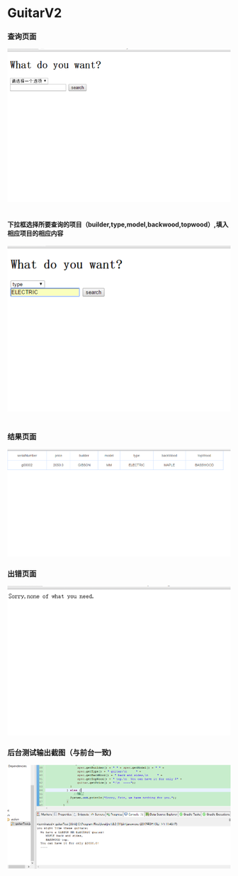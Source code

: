 # GuitarV2  
### 查询页面  
![guitarV2C1](images/guitarV2C1.png)  
#### 下拉框选择所要查询的项目（builder,type,model,backwood,topwood）,填入相应项目的相应内容
![guitarV2C2](images/guitarV2C2.png)  
### 结果页面  
![guitarV2R1](images/guitarV2R1.png)  
### 出错页面  
![error](images/guitarV2ERROR.png)  
### 后台测试输出截图（与前台一致)  
![guitarV2.1T1](images/guitarV2.1T1.png)
